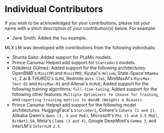 # Individual Contributors

If you wish to be acknowledged for your contributions, please list your name
with a short description of your contribution(s) below. For example:

- Jane Smith: Added the `foo` example.

MLX LM was developed with contributions from the following individuals:

- Shunta Saito: Added support for PLaMo models.
- Prince Canuma: Helped add support for `Starcoder2` models.
- Gökdeniz Gülmez: Added support for the following architectures: OpenBMB's `MiniCPM` and `MiniCPM3`, Kyutai's `Helium`, State-Space's`Mamba v1`, Z.ai & THUKEG's `GLM4`, Rednote `dots.llm1`, MiniMaxAI's `MiniMax-Text-01` and `MiniMax-M1` and Allenai's `OLMoE`; Added support for the following training algorithms: `full-fine-tuning`; Added support for the following other features: `Multiple Optimizers to choose for training`, and `reporting training metrics to WandB (Weights & Biases)`.
- Prince Canuma: Helped add support for the following model architectures: HuggingFace's `Starcoder2`, Cohere's `Cohere (1 and 2)`, Alibaba Qwen's `Qwen (2, 3 and MoE)`, Microsoft's `Phi (3 and 3.5 MoE)`, `BitNet1.58`, Meta's `Llama (3 and 4)`, Google DeepMind's `Gemma 3`, and InterLM's `InternLM 2.5`.
